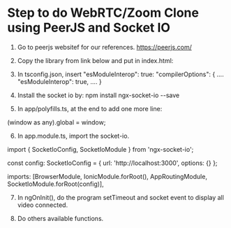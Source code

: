 # Step to do WebRTC/Zoom Clone using PeerJS and Socket IO

1. Go to peerjs websitef for our references.
https://peerjs.com/

2. Copy the library from link below and put in index.html:
<script src="https://unpkg.com/peerjs@1.3.1/dist/peerjs.min.js"></script>

3. In tsconfig.json, insert "esModuleInterop": true:
    "compilerOptions": {
        ....
        "esModuleInterop": true,
        ....
    }

4. Install the socket io by:
npm install ngx-socket-io --save

5. In app/polyfills.ts, at the end to add one more line:
 
 (window as any).global = window;

6. In app.module.ts, import the socket-io.

import { SocketIoConfig, SocketIoModule } from 'ngx-socket-io';

const config: SocketIoConfig = { url: 'http://localhost:3000', options: {} };

imports: [BrowserModule, IonicModule.forRoot(), AppRoutingModule, SocketIoModule.forRoot(config)],

7. In ngOnInit(), do the program setTimeout and socket event to display all video connected.

8. Do others available functions.